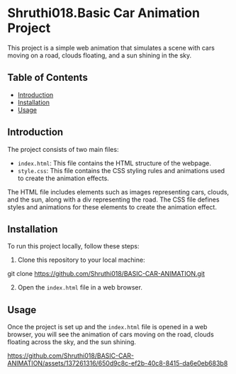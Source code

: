 # Shruthi018.Basic Car Animation Project

This project is a simple web animation that simulates a scene with cars moving on a road, clouds floating, and a sun shining in the sky.

## Table of Contents
- [Introduction](#introduction)
- [Installation](#installation)
- [Usage](#usage)

## Introduction

The project consists of two main files:
- `index.html`: This file contains the HTML structure of the webpage.
- `style.css`: This file contains the CSS styling rules and animations used to create the animation effects.

The HTML file includes elements such as images representing cars, clouds, and the sun, along with a div representing the road. The CSS file defines styles and animations for these elements to create the animation effect.

## Installation

To run this project locally, follow these steps:

1. Clone this repository to your local machine:

git clone
https://github.com/Shruthi018/BASIC-CAR-ANIMATION.git

2. Open the `index.html` file in a web browser.

## Usage

Once the project is set up and the `index.html` file is opened in a web browser, you will see the animation of cars moving on the road, clouds floating across the sky, and the sun shining.



https://github.com/Shruthi018/BASIC-CAR-ANIMATION/assets/137261316/650d9c8c-ef2b-40c8-8415-da6e0eb683b8




